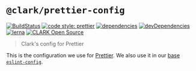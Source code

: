 # `@clark/prettier-config`

[![BuildStatus](https://travis-ci.org/ClarkSource/eslint-config.svg)](https://travis-ci.org/ClarkSource/eslint-config)
[![code style: prettier](https://img.shields.io/badge/code_style-prettier-ff69b4.svg)](https://github.com/prettier/prettier)
[![dependencies](https://david-dm.org/ClarkSource/eslint-config/status.svg?path=packages/prettier-config)](https://david-dm.org/ClarkSource/eslint-config?path=packages/prettier-config)
[![devDependencies](https://david-dm.org/ClarkSource/eslint-config/dev-status.svg?path=packages/prettier-config)](https://david-dm.org/ClarkSource/eslint-config?path=packages/prettier-config&type=dev)
[![lerna](https://img.shields.io/badge/maintained%20with-lerna-cc00ff.svg)](https://lernajs.io/)
[![CLARK Open Source](https://img.shields.io/badge/CLARK-Open%20Source-%232B6CDE.svg)](https://www.clark.de/de/jobs)

> Clark's config for Prettier

This is the configuration we use for [Prettier][prettier]. We also use it in our
[base `eslint-config`][eslint-config].

[prettier]: https://github.com/prettier/prettier
[eslint-config]: https://github.com/ClarkSource/eslint-config
